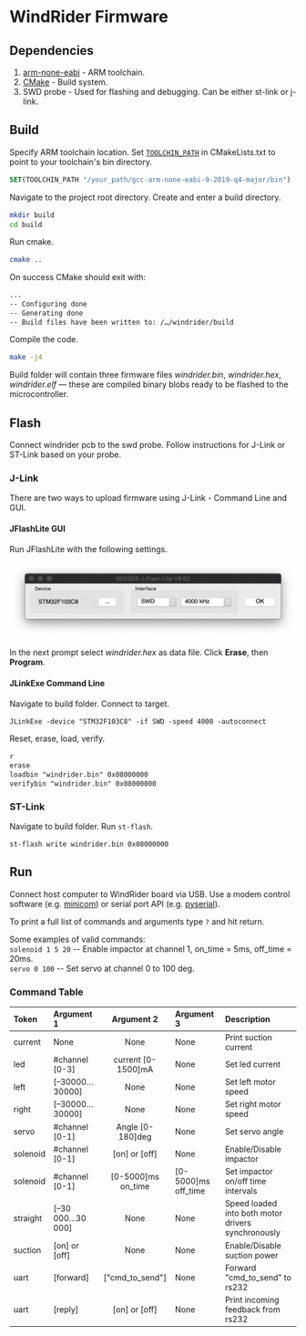 # WindRider Firmware
## Dependencies
1. [arm-none-eabi](https://developer.arm.com/tools-and-software/open-source-software/developer-tools/gnu-toolchain/gnu-rm/downloads) - ARM toolchain.
2. [CMake](https://cmake.org/download/) - Build system.
3. SWD probe - Used for flashing and debugging. Can be either st-link or j-link.

## Build
Specify ARM toolchain location. Set [`TOOLCHIN_PATH`](CMakeLists.txt#5) in CMakeLists.txt to point to your toolchain's bin directory.
```CMake
SET(TOOLCHIN_PATH "/your_path/gcc-arm-none-eabi-9-2019-q4-major/bin")
```
Navigate to the project root directory. Create and enter a build directory.
```sh
mkdir build
cd build
```
Run cmake.
```sh
cmake ..
```
On success CMake should exit with:
```
...
-- Configuring done
-- Generating done
-- Build files have been written to: /…/windrider/build
```
Compile the code.
```sh
make -j4
```
Build folder will contain three firmware files *windrider.bin*, *windrider.hex*, *windrider.elf* — these are compiled binary blobs ready to be flashed to the microcontroller.

## Flash
Connect windrider pcb to the swd probe. Follow instructions for J-Link or ST-Link based on your probe.

### J-Link
There are two ways to upload firmware using J-Link - Command Line and GUI.

#### JFlashLite GUI
Run JFlashLite with the following settings.

<img src=".readme_img/JFlashLite.png" width="600">

In the next prompt select *windrider.hex* as data file. Click **Erase**, then **Program**.
#### JLinkExe Command Line
Navigate to build folder. Connect to target.
```shell
JLinkExe -device "STM32F103C8" -if SWD -speed 4000 -autoconnect
```
Reset, erase, load, verify.
```
r
erase
loadbin "windrider.bin" 0x08000000 
verifybin "windrider.bin" 0x08000000 
```
### ST-Link
Navigate to build folder. Run `st-flash`.
```
st-flash write windrider.bin 0x08000000
```

## Run
Connect host computer to WindRider board via USB. Use a modem control software (e.g. [minicom](https://linux.die.net/man/1/minicom)) or serial port API (e.g. [pyserial](https://pyserial.readthedocs.io/en/latest)).

To print a full list of commands and arguments type `?` and hit return.

Some examples of valid commands:  
`solenoid 1 5 20` -- Enable impactor at channel 1, on_time = 5ms, off_time = 20ms.  
`servo 0 100`     -- Set servo at channel 0 to 100 deg. 

### Command Table
| Token | Argument 1 | Argument 2 | Argument 3 | Description |
|:------|:-----------|:----------:|:-----------|:------------|
|current| None       | None       | None       | Print suction current |
|led    |#channel [0-3]| current [0-1500]mA| None | Set led current |
|left   |[–30000…30000]| None   | None       | Set left motor speed |
|right  |[–30000…30000]| None   | None       | Set right motor speed |
|servo  |#channel [0-1]|Angle [0-180]deg| None | Set servo angle |
|solenoid|#channel [0-1]|[on] or [off]| None   | Enable/Disable impactor |
|solenoid|#channel [0-1]|[0-5000]ms on_time|[0-5000]ms off_time| Set impactor on/off time intervals|
|straight|[–30 000…30 000]| None  | None       | Speed loaded into both motor drivers synchronously|
|suction|[on] or [off]| None      | None       | Enable/Disable suction power|
|uart   | [forward] |["cmd_to_send"]| None     | Forward "cmd_to_send" to rs232|
|uart   | [reply]   |[on] or [off]| None       | Print incoming feedback from rs232|

